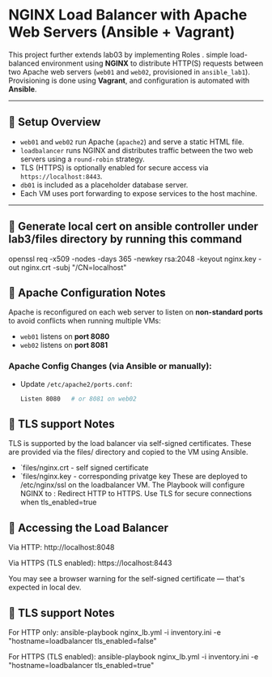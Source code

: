 # NGINX Load Balancer with Apache Web Servers (Ansible + Vagrant)

This project further extends lab03 by implementing Roles . simple load-balanced environment using **NGINX** to distribute HTTP(S) requests between two Apache web servers (`web01` and `web02`, provisioned in `ansible_lab1`). Provisioning is done using **Vagrant**, and configuration is automated with **Ansible**.

---

## 🔧 Setup Overview

- `web01` and `web02` run Apache (`apache2`) and serve a static HTML file.
- `loadbalancer` runs NGINX and distributes traffic between the two web servers using a `round-robin` strategy.
- TLS (HTTPS) is optionally enabled for secure access via `https://localhost:8443`.
- `db01` is included as a placeholder database server.
- Each VM uses port forwarding to expose services to the host machine.

---
## 🔧 Generate local cert on ansible controller under lab3/files directory by running this command
openssl req -x509 -nodes -days 365 -newkey rsa:2048   -keyout nginx.key   -out nginx.crt   -subj "/CN=localhost"


## 🚀 Apache Configuration Notes

Apache is reconfigured on each web server to listen on **non-standard ports** to avoid conflicts when running multiple VMs:

- `web01` listens on **port 8080**
- `web02` listens on **port 8081**

### Apache Config Changes (via Ansible or manually):

- Update `/etc/apache2/ports.conf`:
  ```bash
  Listen 8080   # or 8081 on web02

## 🚀 TLS support  Notes
  TLS is supported by the load balancer via self-signed certificates. These are provided via the files/ directory and copied to the VM using Ansible.
  - `files/nginx.crt - self signed certificate
  - `files/nginx.key - corresponding privatge key
  These are deployed to /etc/nginx/ssl on the loadbalancer VM.
  The Playbook will configure NGINX to :
  Redirect HTTP to HTTPS.
  Use TLS for secure connections when tls_enabled=true

 ## 🚀 Accessing the Load Balancer
 Via HTTP:
http://localhost:8048

Via HTTPS (TLS enabled):
https://localhost:8443

You may see a browser warning for the self-signed certificate — that's expected in local dev.

## 🚀 TLS support  Notes

For HTTP only:
ansible-playbook nginx_lb.yml -i inventory.ini -e "hostname=loadbalancer tls_enabled=false"

For HTTPS (TLS enabled):
ansible-playbook nginx_lb.yml -i inventory.ini -e "hostname=loadbalancer tls_enabled=true"
